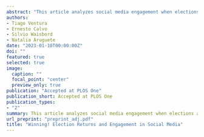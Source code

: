```yaml
---
abstract: "This article analyzes social media engagement when elections are adjudicated to one of the contending parties. We extend existing models of political dialogue to explain differences in social media engagement (i.e. time-to-retweet) when users support the winner or losers of an election. We show that users who support the winning candidate are more engaged and have a lower time-to-retweet. We also show heterogeneity in Twitter engagement conditional on the number of followers, with accounts with more followers being less sensitive to the election result. We measure the effect of electoral adjudication using a regression discontinuity design, with estimates by winning or losing status, and for accounts with many followers (high authority) or with few followers (low authority). Analyses use Twitter data collected in Argentina (2019), Brazil (2018), the United Kingdom (2019), and the United States (2016). "
authors:
- Tiago Ventura
- Ernesto Calvo
- Silvio Waisbord
- Natalia Aruguete
date: "2023-01-10T00:00:00Z"
doi: ""
featured: true
selected: true
image:
  caption: ""
  focal_point: "center"
  preview_only: true
publication: "Accepted at PLOS One"
publication_short: Accepted at PLOS One
publication_types:
- "2"
summary: This article analyzes social media engagement when elections are adjudicated to one of the contending parties. We extend existing models of political dialogue to explain differences in social media engagement (i.e. time-to-retweet) when users support the winner or losers of an election.
url_preprint: "preprint_adj.pdf"
title: "Winning! Election Returns and Engagement in Social Media"
---
```

